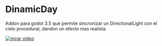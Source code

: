 # DinamicDay
Addon para godot 3.5 que permite sincronizar un DirectionalLight con el cielo procedural, dandon un efecto mas realista.

[![mirar video](https://i.ytimg.com/an_webp/y7DOo0kOBpc/mqdefault_6s.webp?du=3000&sqp=COGByKMG&rs=AOn4CLAwI0TAC-72chdaMS68qRplHdRLMg)](https://www.youtube.com/watch?v=y7DOo0kOBpc)
